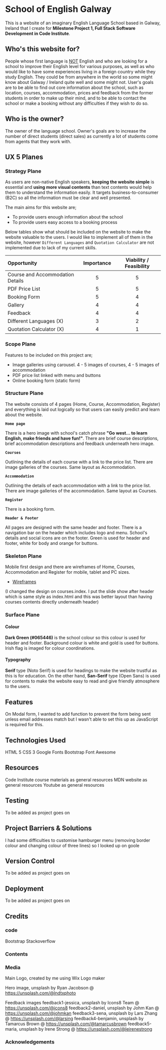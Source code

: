 # School of English Galway

This is a website of an imaginary English Language School based in Galway, Ireland that I create for **Milestone Project 1, Full Stack Software Development in Code Institute**.

## Who's this website for?

People whose first language is <ins>NOT</ins> English and who are looking for a school to improve their English level for various purposes, as well as who would like to have some experiences living in a foreign country while they study English. They could be from anywhere in the world so some might know about Galway / Ireland quite well and some might not. User's goals are to be able to find out core information about the school, such as location, courses, accommodation, prices and feedback from the former students in order to make up their mind, and to be able to contact the school or make a booking without any difficulties if they wish to do so.

## Who is the owner?

The owner of the language school. Owner's goals are to increase the number of direct students (direct sales) as currently a lot of students come from agents that they work with.

## UX 5 Planes

### Strategy Plane

As users are non-native English speakers, **keeping the website simple** is essential and **using more visual contents** than text contents would help them to understand the information easily. It targets business-to-consumer (B2C) so all the information must be clear and well presented.

The main aims for this website are;

- To provide users enough information about the school
- To provide users easy access to a booking process

Below tables show what should be included on the website to make the website valuable to the users. I would like to implement all of them in the website, however `Different Languages` and `Quotation Calculator` are not implemented due to lack of my current skills.

| Opportunity                      | Importance | Viability / Feasibility |
| :------------------------------- | :--------: | :---------------------: |
| Course and Accommodation Details |     5      |            5            |
| PDF Price List                   |     5      |            5            |
| Booking Form                     |     5      |            4            |
| Gallery                          |     4      |            4            |
| Feedback                         |     4      |            4            |
| Different Languages (X)          |     3      |            2            |
| Quotation Calculator (X)         |     4      |            1            |

### Scope Plane

Features to be included on this project are;

- Image galleries using carousel. 4 - 5 images of courses, 4 - 5 images of accommodation
- PDF price list linked with menu and buttons
- Online booking form (static form)

### Structure Plane

The website consists of 4 pages (Home, Course, Accommodation, Register) and everything is laid out logically so that users can easily predict and learn about the website.

**`Home page`**

There is a hero image with school's catch phrase **"Go west... to learn English, make friends and have fun!"**.
There are brief course descriptions, brief accommodation descriptions and feedback underneath hero image.

**`Courses`**

Outlining the details of each course with a link to the price list. There are image galleries of the courses. Same layout as Accommodation.

**`Accommodation`**

Outlining the details of each accommodation with a link to the price list. There are image galleries of the accommodation. Same layout as Courses.

**`Register`**

There is a booking form.

**`Header & Footer`**

All pages are designed with the same header and footer. There is a navigation bar on the header which includes logo and menu. School's details and social icons are on the footer.
Green is used for header and footer, white for body and orange for buttons.

### Skeleton Plane

Mobile first design and there are wireframes of Home, Courses, Accommodation and Register for mobile, tablet and PC sizes.

- [Wireframes](https://github.com/Toto-Kotaro-Tanaka/ms1-school-of-english/blob/main/assets/documents/wireframes.pdf)

(I changed the design on courses.index. I put the slide show after header which is same style as index.html and this was better layout than having courses contents directly underneath header)

### Surface Plane

#### Colour

**Dark Green (#065446)** is the school colour so this colour is used for header and footer. Background colour is white and gold is used for buttons. Irish flag is imaged for colour coordinations.

#### Typography

**Serif** type (Noto Serif) is used for headings to make the website trustful as this is for education. On the other hand, **San-Serif** type (Open Sans) is used for contents to make the website easy to read and give friendly atmosphere to the users.

## Features

On Modal form, I wanted to add function to prevent the form being sent unless email addresses match but I wasn't able to set this up as JavaScript is required for this.

## Technologies Used

HTML 5
CSS 3
Google Fonts
Bootstrap
Font Awesome

## Resources

Code Institute course materials as general resources
MDN website as general resources
Youtube as general resources

## Testing

To be added as project goes on

## Project Barriers & Solutions

I had some difficulties to customise hamburger menu (removing border colour and changing colour of three lines) so I looked up on goole

## Version Control

To be added as project goes on

## Deployment

To be added as project goes on

## Credits

### code

Bootstrap
Stackoverflow

### Contents

### Media

Main Logo, created by me using Wix Logo maker

Hero image, unsplash by Ryan Jacobson @ https://unsplash.com/@lndtxphoto

Feedback images
feedback1-jessica, unsplash by Icons8 Team @ https://unsplash.com/@icons8
feedback2-daniel, unsplash by Johm Kan @ https://unsplash.com/@johmkan
feedback3-sena, unsplash by Lars Zhang @ https://unsplash.com/@larsing
feedback4-benjamin, unsplash by Tamarcus Brown @ https://unsplash.com/@tamarcusbrown
feedback5-maria, unsplash by Irene Strong @ https://unsplash.com/@leirenestrong

### Acknowledgements
